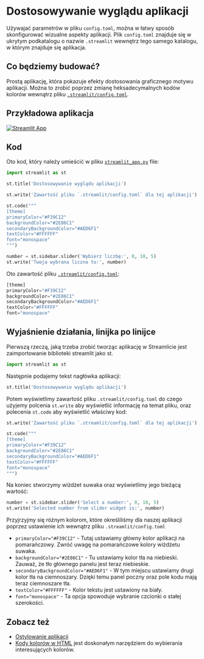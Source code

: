 # Dostosowywanie wyglądu aplikacji

Używajać parametrów w pliku `config.toml`, można w łatwy sposób skonfigurować wizualne aspekty aplikacji. Plik `config.toml` znajduje się w ukrytym podkatalogu o nazwie `.streamlit` wewnętrz tego samego katalogu, w którym znajduje się aplikacja.

## Co będziemy budować?

Prostą aplikację, która pokazuje efekty dostosowania graficznego motywu aplikacji. Można to zrobić poprzez zmianę heksadecymalnych kodów kolorów wewnątrz pliku [`.streamlit/config.toml`](https://github.com/dataprofessor/streamlit-custom-theme/blob/master/.streamlit/config.toml).


## Przykładowa aplikacja

[![Streamlit App](https://static.streamlit.io/badges/streamlit_badge_black_white.svg)](https://share.streamlit.io/dataprofessor/streamlit-custom-theme/)

## Kod
Oto kod, który należy umieścić w pliku [`streamlit_app.py`](https://github.com/dataprofessor/streamlit-custom-theme/blob/master/streamlit_app.py) file:
```python
import streamlit as st

st.title('Dostosowywanie wyglądu aplikacji')

st.write('Zawartość pliku `.streamlit/config.toml` dla tej aplikacji')

st.code("""
[theme]
primaryColor="#F39C12"
backgroundColor="#2E86C1"
secondaryBackgroundColor="#AED6F1"
textColor="#FFFFFF"
font="monospace"
""")

number = st.sidebar.slider('Wybierz liczbę:', 0, 10, 5)
st.write('Twoja wybrana liczna to:', number)
```

Oto zawartość pliku [`.streamlit/config.toml`](https://github.com/dataprofessor/streamlit-custom-theme/blob/master/.streamlit/config.toml):
```python
[theme]
primaryColor="#F39C12"
backgroundColor="#2E86C1"
secondaryBackgroundColor="#AED6F1"
textColor="#FFFFFF"
font="monospace"
```

## Wyjaśnienie działania, linijka po linijce
Pierwszą rzeczą, jaką trzeba zrobić tworząc aplikację w Streamlicie jest zaimportowanie biblioteki streamlit jako st. 
```python
import streamlit as st
```
Następnie podajemy tekst nagłówka aplikacji:

```python
st.title('Dostosowywanie wyglądu aplikacji')
```

Potem wyświetlimy zawartość pliku `.streamlit/config.toml` do czego użyjemy polcenia `st.write` aby wyświetlić informację na temat pliku, oraz polecenia `st.code` aby wyświetlić właściwy kod:

```python
st.write('Zawartość pliku `.streamlit/config.toml` dla tej aplikacji')

st.code("""
[theme]
primaryColor="#F39C12"
backgroundColor="#2E86C1"
secondaryBackgroundColor="#AED6F1"
textColor="#FFFFFF"
font="monospace"
""")
```

Na koniec stworzymy wiżdżet suwaka oraz wyświetlimy jego bieżącą wartość:
```python
number = st.sidebar.slider('Select a number:', 0, 10, 5)
st.write('Selected number from slider widget is:', number)
```

Przyjrzyjmy się różnym kolorom, które określiliśmy dla naszej aplikacji poprzez ustawienie ich wewnątrz pliku `.streamlit/config.toml`
- `primaryColor="#F39C12"` - Tutaj ustawiamy główny kolor aplikacji na pomarańczowy. Zwróć uwagę na pomarańczowe kolory wiżdżetu suwaka.
- `backgroundColor="#2E86C1"` - Tu ustawiamy kolor tła na niebieski. Zauważ, że tło głównego panelu jest teraz niebieskie.
- `secondaryBackgroundColor="#AED6F1"` - W tym miejscu ustawiamy drugi kolor tła na ciemnoszary. Dzięki temu panel poczny oraz pole kodu mają teraz ciemnoszare tła. 
- `textColor="#FFFFFF"` - Kolor tekstu jest ustawiony na biały.
- `font="monospace"` - Ta opcja spowoduje wybranie czcionki o stałej szerokości.


## Zobacz też
- [Ostylowanie aplikacji](https://docs.streamlit.io/library/advanced-features/theming)
- [Kody kolorów w HTML](https://htmlcolorcodes.com/) jest doskonałym narzędziem do wybierania interesujących kolorów.
